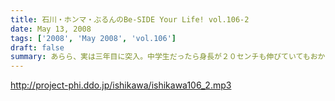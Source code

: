 ```yaml
---
title: 石川・ホンマ・ぶるんのBe-SIDE Your Life! vol.106-2
date: May 13, 2008
tags: ['2008', 'May 2008', 'vol.106']
draft: false
summary: あらら、実は三年目に突入。中学生だったら身長が２０センチも伸びていてもおかしくないが・・・我々に果たして「成長」という二文字はあったのであろうか。・・・いやないだろう・・・あった！？NAMAE
---
```


http://project-phi.ddo.jp/ishikawa/ishikawa106_2.mp3